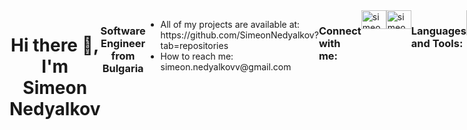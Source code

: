 <div id="wrapper" style="display:flex">
    <div align="center">
        <h1>Hi there 👋, I'm Simeon Nedyalkov</h1>
    </div>
    <div align="center">
        <h3>Software Engineer from Bulgaria</h3>
    </div>
    <div id="here" style="display:flex">
    <ul align="left">
        <li> All of my projects are available at:</br> https://github.com/SimeonNedyalkov?tab=repositories
        </li>
        <li>How to reach me:</br> simeon.nedyalkovv@gmail.com</li>
        </ul>
        <h3>Connect with me:</h3>
        <a href="https://www.linkedin.com/in/simeon-nedyalkov-3a62b616a/">
        <img align="center" src="https://raw.githubusercontent.com/rahuldkjain/github-profile-readme-generator/master/src/images/icons/Social/linked-in-alt.svg" alt="simeon-nedyalkov" height="30" width="40" style="max-width: 100%;">
        </a>
        <a href="https://www.facebook.com/profile.php?id=100001718120923">
        <img align="center" src="https://raw.githubusercontent.com/rahuldkjain/github-profile-readme-generator/master/src/images/icons/Social/facebook.svg" alt="simeon nedyalkov" height="30" width="40" style="max-width: 100%;">
         </a>
         <h3>Languages and Tools: </h3>
            <img src="https://cdn.jsdelivr.net/gh/devicons/devicon@latest/icons/javascript/javascript-original.svg" width="40" height="40" max-width="100%" />
            <img src="https://cdn.jsdelivr.net/gh/devicons/devicon@latest/icons/typescript/typescript-original.svg" width="40" height="40" max-width="100%" />
            <img src="https://cdn.jsdelivr.net/gh/devicons/devicon@latest/icons/react/react-original.svg" width="40" height="40" max-width="100%" />
            <img src="https://cdn.jsdelivr.net/gh/devicons/devicon@latest/icons/angular/angular-original.svg" width="40" height="40" max-width="100%" />
            <img src="https://cdn.jsdelivr.net/gh/devicons/devicon@latest/icons/nodejs/nodejs-original-wordmark.svg" width="40" height="40" max-width="100%" />
            <img src="https://cdn.jsdelivr.net/gh/devicons/devicon@latest/icons/express/express-original-wordmark.svg" width="40" height="40" max-width="100%" />
            <img src="https://cdn.jsdelivr.net/gh/devicons/devicon@latest/icons/mongodb/mongodb-original-wordmark.svg" width="40" height="40" max-width="100%" />
            <img src="https://cdn.jsdelivr.net/gh/devicons/devicon@latest/icons/html5/html5-original-wordmark.svg" width="40" height="40" max-width="100%" />
            <img src="https://cdn.jsdelivr.net/gh/devicons/devicon@latest/icons/css3/css3-original-wordmark.svg" width="40" height="40" max-width="100%" />
            <img src="https://cdn.jsdelivr.net/gh/devicons/devicon@latest/icons/git/git-original.svg" width="40" height="40" max-width="100%" />
    <div id="header" align="right">
    <!-- <img src="https://cdn.dribbble.com/users/1059583/screenshots/4171367/coding-freak.gif" width="300"/> -->
    <img align="right" alt="coding" src="https://camo.githubusercontent.com/88adc7c88c9d3dba7479020846ed35d13410e3707c7f149e1c6140cc6beaef9a/68747470733a2f2f70687973696373677572756b756c2e66696c65732e776f726470726573732e636f6d2f323031392f30322f6368617261637465722d312e676966" data-canonical-src="https://physicsgurukul.files.wordpress.com/2019/02/character-1.gif" style="max-width: 100%; display: inline-block;" data-target="animated-image.originalImage">
    </div>
    </div>
</div>
<!--
**SimeonNedyalkov/SimeonNedyalkov** is a ✨ _special_ ✨ repository because its `README.md` (this file) appears on your GitHub profile.

Here are some ideas to get you started:

- 🔭 I’m currently working on ...
- 🌱 I’m currently learning ...
- 👯 I’m looking to collaborate on ...
- 🤔 I’m looking for help with ...
- 💬 Ask me about ...
- 📫 How to reach me: ...
- 😄 Pronouns: ...
- ⚡ Fun fact: ...
  -->
